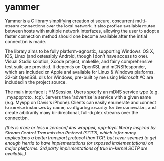 # yammer

Yammer is a C library simplifying creation of secure, concurrent multi-stream connections over the local network. It also profiles available routes between hosts with multiple network interfaces, allowing the user to adopt a faster connection method should one become available after the initial connection is made.

The library aims to be fully platform-agnostic, supporting Windows, OS X, iOS, Linux (and ostensibly Android, though I don't have access to one). Visual Studio solution, Xcode project, makefile, and fairly comprehensive test suite are provided. It depends on OpenSSL and mDNSResponder, which are included on Apple and available for Linux & Windows platforms. 32-bit OpenSSL dlls for Windows, pre-built by me using Microsoft VC are included in the project source.

The main interface is YMSession. Users specify an mDNS service type (e.g. _myappproto._tcp). Servers then 'advertise' a service with a given name (e.g. MyApp on David's iPhone). Clients can easily enumerate and connect to service instances by name, configuring security for the connection, and create arbitrarily many bi-directional, full-duplex streams over the connection.

_(this is more or less a zeroconf dns wrapped, app-layer library inspired by Stream Control Transmission Protocol (SCTP), which is for many applications a better transport protocol than TCP, but never seemed to get enough inertia to have implementations (or exposed implementations) on major platforms. 3rd party implementations of true in-kernel SCTP are available.)_
